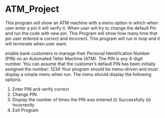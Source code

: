 # ATM_Project
This program will show an ATM machine with a menu option in which when user enter a pin it will verify it. When user will try to change the default Pin and run the code with new pin. This Program will show how many time that pin user entered is correct and incorrect.  This program will run in loop and it will terminate when user want.

enable bank customers to manage their
Personal Identification Number (PIN) on an Automated Teller Machine (ATM). The
PIN is any 4-digit number. You can assume that the customer’s default PIN has been
initially assigned the number: 1234
Your program should be menu-driven and must display a simple menu when run. The
menu should display the following options:
1. Enter PIN and verify correct
2. Change PIN
3. Display the number of times the PIN was entered (i) Successfully (ii)
Incorrectly
4. Exit Program

